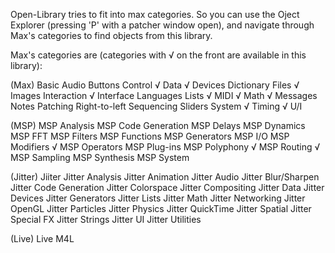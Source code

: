 Open-Library tries to fit into max categories. So you can use the Oject Explorer (pressing 'P' with a patcher window open), and navigate through Max's categories to find objects from this library.

Max's categories are (categories with √ on the front are available in this library):

(Max)
Basic
Audio
Buttons
Control √
Data √
Devices
Dictionary
Files √
Images
Interaction √
Interface
Languages
Lists √
MIDI √
Math √
Messages
Notes
Patching
Right-to-left
Sequencing
Sliders
System √
Timing √
U/I

(MSP)
MSP Analysis
MSP Code Generation
MSP Delays
MSP Dynamics
MSP FFT
MSP Filters
MSP Functions
MSP Generators
MSP I/O
MSP Modifiers √
MSP Operators
MSP Plug-ins
MSP Polyphony √
MSP Routing √
MSP Sampling
MSP Synthesis
MSP System

(Jitter)
Jiiter
Jitter Analysis
Jitter Animation
Jitter Audio
Jitter Blur/Sharpen
Jitter Code Generation
Jitter Colorspace
Jitter Compositing
Jitter Data
Jitter Devices
Jitter Generators
Jitter Lists
Jitter Math
Jitter Networking
Jitter OpenGL
Jitter Particles
Jitter Physics
Jitter QuickTime
Jitter Spatial
Jitter Special FX
Jitter Strings
Jitter UI
Jitter Utilities

(Live)
Live
M4L



